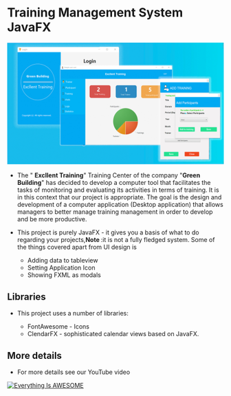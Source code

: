 # Training Management System JavaFX

<div align="center"> 
<img src="https://github.com/ranizouaoui/Desktop-Application/blob/master/pictures/Untitled-1.jpg" alt="" />
</div>

- The " <Strong>Excllent Training</Strong>" Training Center of the company "<Strong>Green Building</Strong>" has decided to develop a computer tool that facilitates the tasks of monitoring and evaluating its activities in terms of training.
It is in this context that our project is appropriate. The goal is the design and development of a computer application (Desktop application) that allows managers to better manage training management in order to develop and be more productive.

- This project is purely JavaFX - it gives you a basis of what to do regarding your projects,<strong>Note </Strong> :it is not a fully fledged system. Some of the things covered apart from UI design is

  - Adding data to tableview
  - Setting Application Icon
  - Showing FXML as modals

 <h2> Libraries  </h2>

- This project uses a number of libraries:

  - FontAwesome - Icons
  - ClendarFX - sophisticated calendar views based on JavaFX.

 <h2>More details</h2>
 
- For more details see our YouTube video

[![Everything Is AWESOME](https://img.youtube.com/vi/5fJ3aJjek6Q/0.jpg)](https://www.youtube.com/watch?v=5fJ3aJjek6Q "Everything Is AWESOME")
